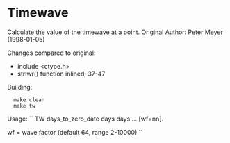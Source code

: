 # Timewave
Calculate the value of the timewave at a point.
Original Author: Peter Meyer (1998-01-05)

Changes compared to original:
  - include <ctype.h>
  - strlwr() function inlined; 37-47

Building:
```
  make clean
  make tw
```

Usage:
``
  TW days_to_zero_date days days ... [wf=nn].
  
  wf = wave factor (default 64, range 2-10000)
``

